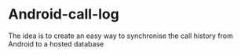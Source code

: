 # Android-call-log
The idea is to create an easy way to synchronise the call history from Android to a hosted database
